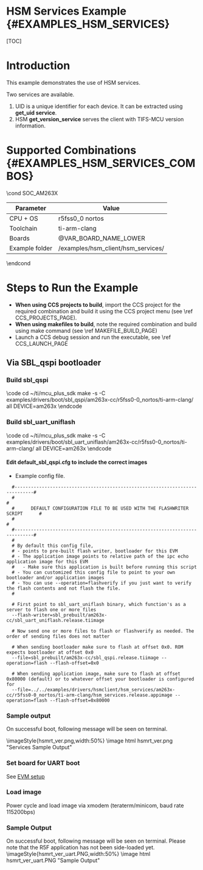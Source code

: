 #  HSM Services Example {#EXAMPLES_HSM_SERVICES}

[TOC]

# Introduction

This example demonstrates the use of HSM services.

Two services are available.
1. UID is a unique identifier for each device. It can be extracted  using **get_uid service**.
2. HSM **get_version_service** serves the client with TIFS-MCU version information.

# Supported Combinations {#EXAMPLES_HSM_SERVICES_COMBOS}

\cond SOC_AM263X

 Parameter             | Value
 ----------------------|-----------
 CPU + OS              | r5fss0_0 nortos
 Toolchain             | ti-arm-clang
 Boards                | @VAR_BOARD_NAME_LOWER
 Example folder        | /examples/hsm_client/hsm_services/

\endcond

# Steps to Run the Example

- **When using CCS projects to build**, import the CCS project for the required combination
  and build it using the CCS project menu (see \ref CCS_PROJECTS_PAGE).
- **When using makefiles to build**, note the required combination and build using
  make command (see \ref MAKEFILE_BUILD_PAGE)
- Launch a CCS debug session and run the executable, see \ref CCS_LAUNCH_PAGE

## Via SBL_qspi bootloader

### Build sbl_qspi

\code
cd ~/ti/mcu_plus_sdk
make -s -C examples/drivers/boot/sbl_qspi/am263x-cc/r5fss0-0_nortos/ti-arm-clang/ all DEVICE=am263x
\endcode

### Build sbl_uart_uniflash
\code
cd ~/ti/mcu_plus_sdk
make -s -C examples/drivers/boot/sbl_uart_uniflash/am263x-cc/r5fss0-0_nortos/ti-arm-clang/ all DEVICE=am263x
\endcode

#### Edit default_sbl_qspi.cfg to include the correct images

- Example config file.

```
  #-----------------------------------------------------------------------------#
  #                                                                             #
  #      DEFAULT CONFIGURATION FILE TO BE USED WITH THE FLASHWRITER SCRIPT      #
  #                                                                             #
  #-----------------------------------------------------------------------------#
  #
  # By default this config file,
  # - points to pre-built flash writer, bootloader for this EVM
  # - The application image points to relative path of the ipc echo application image for this EVM
  #   - Make sure this application is built before running this script
  # - You can customized this config file to point to your own bootloader and/or application images
  # - You can use --operation=flashverify if you just want to verify the flash contents and not flash the file.
  #

  # First point to sbl_uart_uniflash binary, which function's as a server to flash one or more files
  --flash-writer=sbl_prebuilt/am263x-cc/sbl_uart_uniflash.release.tiimage

  # Now send one or more files to flash or flashverify as needed. The order of sending files does not matter

  # When sending bootloader make sure to flash at offset 0x0. ROM expects bootloader at offset 0x0
  --file=sbl_prebuilt/am263x-cc/sbl_qspi.release.tiimage --operation=flash --flash-offset=0x0

  # When sending application image, make sure to flash at offset 0x80000 (default) or to whatever offset your bootloader is configured for
  --file=../../examples/drivers/hsmclient/hsm_services/am263x-cc/r5fss0-0_nortos/ti-arm-clang/hsm_services.release.appimage --operation=flash --flash-offset=0x80000
```

### Sample output

On successful boot, following message will be seen on terminal.

\imageStyle{hsmrt_ver.png,width:50%}
\image html hsmrt_ver.png "Services Sample Output"

### Set board for UART boot

See [EVM setup](https://software-dl.ti.com/mcu-plus-sdk/esd/AM263X/latest/exports/docs/api_guide_am263x/EVM_SETUP_PAGE.html#autotoc_md29)

### Load image

Power cycle and load image via xmodem (teraterm/minicom, baud rate 115200bps)

### Sample Output

On successful boot, following message will be seen on terminal. Please note that
the R5F application has not been side-loaded yet.
\imageStyle{hsmrt_ver_uart.PNG,width:50%}
\image html hsmrt_ver_uart.PNG "Sample Output"

